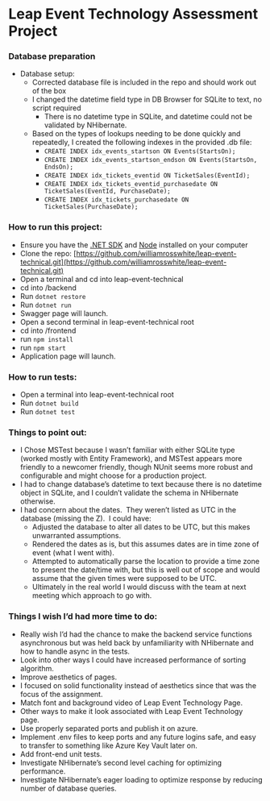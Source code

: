 # Leap Event Technology Assessment Project

### Database preparation
- Database setup:
	- Corrected database file is included in the repo and should work out of the box
	- I changed the datetime field type in DB Browser for SQLite to text, no script required
		- There is no datetime type in SQLite, and datetime could not be validated by NHibernate.
	- Based on the types of lookups needing to be done quickly and repeatedly, I created the following indexes in the provided .db file:
		- ``CREATE INDEX idx_events_startson ON Events(StartsOn);``
		- ``CREATE INDEX idx_events_startson_endson ON Events(StartsOn, EndsOn);``
		- ``CREATE INDEX idx_tickets_eventid ON TicketSales(EventId);``
		- ``CREATE INDEX idx_tickets_eventid_purchasedate ON TicketSales(EventId, PurchaseDate);``
		- ``CREATE INDEX idx_tickets_purchasedate ON TicketSales(PurchaseDate);``

### How to run this project:

- Ensure you have the [.NET SDK](https://dotnet.microsoft.com/en-us/download) and [Node](https://nodejs.org/en/download) installed on your computer
- Clone the repo: [https://github.com/williamrosswhite/leap-event-technical.git](https://github.com/williamrosswhite/leap-event-technical.git)
- Open a terminal and cd into leap-event-technical 
- cd into /backend
- Run ``dotnet restore``
- Run ``dotnet run``
- Swagger page will launch.
- Open a second terminal in leap-event-technical root
- cd into /frontend
- run ``npm install``
- run ``npm start``
- Application page will launch.

### How to run tests:
- Open a terminal into leap-event-technical root
- Run ``dotnet build``
- Run ``dotnet test``

### Things to point out:
- I Chose MSTest because I wasn’t familiar with either SQLite type (worked mostly with Entity Framework), and MSTest appears more friendly to a newcomer friendly, though NUnit seems more robust and configurable and might choose for a production project.
- I had to change database’s datetime to text because there is no datetime object in SQLite, and I couldn’t validate the schema in NHibernate otherwise.
- I had concern about the dates.  They weren’t listed as UTC in the database (missing the Z).  I could have:
	- Adjusted the database to alter all dates to be UTC, but this makes unwarranted assumptions.
	- Rendered the dates as is, but this assumes dates are in time zone of event (what I went with).
	- Attempted to automatically parse the location to provide a time zone to present the date/time with, but this is well out of scope and would assume that the given times were supposed to be UTC.
	- Ultimately in the real world I would discuss with the team at next meeting which approach to go with.

### Things I wish I’d had more time to do:
- Really wish I’d had the chance to make the backend service functions asynchronous but was held back by unfamiliarity with NHibernate and how to handle async in the tests.
- Look into other ways I could have increased performance of sorting algorithm.
- Improve aesthetics of pages.
- I focused on solid functionality instead of aesthetics since that was the focus of the assignment.
- Match font and background video of Leap Event Technology Page.
- Other ways to make it look associated with Leap Event Technology page.
- Use properly separated ports and publish it on azure.
- Implement .env files to keep ports and any future logins safe, and easy to transfer to something like Azure Key Vault later on.
- Add front-end unit tests.
- Investigate NHibernate’s second level caching for optimizing performance.
- Investigate NHibernate’s eager loading to optimize response by reducing number of database queries.